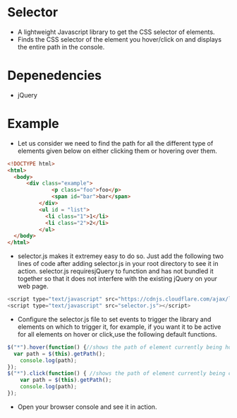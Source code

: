 # Selector
- A lightweight Javascript library to get the CSS selector of elements.
- Finds the CSS selector of the element you hover/click on and displays the entire path in the console.

# Depenedencies
- jQuery

# Example
- Let us consider we need to find the path for all the different type of elements given below on either clicking them or hovering over them.

```html
<!DOCTYPE html>
<html>
  <body>
      <div class="example">
              <p class="foo">foo</p>
              <span id="bar">bar</span>
          </div>
          <ul id = "list">
            <li class="1">1</li>
            <li class="2">2</li>
          </ul>
  </body>
</html>
```
- selector.js makes it extremey easy to do so. Just add the following two lines of code after adding selector.js in your root directory to see it in action. selector.js requiresjQuery to function and has not bundled it together so that it does not interfere with the existing jQuery on your web page.

```javascript
<script type="text/javascript" src="https://cdnjs.cloudflare.com/ajax/libs/jquery/3.1.1/jquery.js"></script>
<script type="text/javascript" src="selector.js"></script>
```
- Configure the selector.js file to set events to trigger the library and elements on which to trigger it, for example, if you want it to be active for all elements on hover or click,use the following default functions.

```javascript
$("*").hover(function() {//shows the path of element currently being hovered.
  var path = $(this).getPath();
	console.log(path);
});
$("*").click(function() { //shows the path of element currently being clicked.
	var path = $(this).getPath();
	console.log(path);
});
```
- Open your browser console and see it in action.
       
